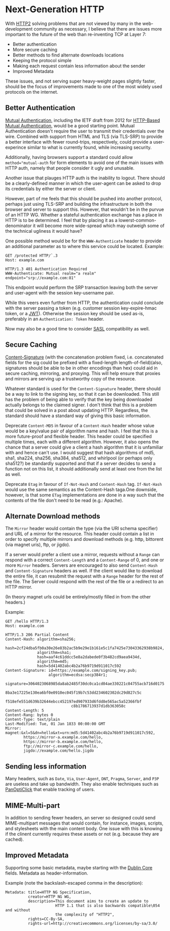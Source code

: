Next-Generation HTTP
====================

With [HTTP2](http://http2.github.io/) solving problems that are not
viewed by many in the web-development community as necessary, I believe
that there are issues more important to the future of the web than
re-inventing TCP at Layer 7:

* Better authentication
* More secure caching
* Better methods to find alternate downloads locations
* Keeping the protocol simple
* Making each request contain less information about the sender
* Improved Metadata

These issues, and not serving super heavy-weight pages slightly faster,
should be the focus of improvements made to one of the most widely used
protocols on the internet.

Better Authentication
---------------------

[Mutual Authentication](http://en.wikipedia.org/wiki/Mutual_authentication),
including the IETF draft from 2012 for
[HTTP-Based Mutual Authentication](https://tools.ietf.org/id/draft-oiwa-http-mutualauth-12.txt),
would be a good starting point. Mutual Authentication doesn't require
the user to transmit their credentials over the wire. Combined with
support from HTML and TLS (via TLS-SRP) to provide a better interface
with fewer round-trips, respectively, could provide a user-experince
similar to what is currently found, while increasing security.

Additionally, having browsers support a standard could allow `method="mutual-auth`
for form elements to avoid one of the main issues with HTTP auth, namely
that people consider it ugly and unusable.

Another issue that plauges HTTP auth is the inability to logout.  There
should be a clearly-defined manner in which the user-agent can be asked to
drop its credentials by either the server or client.

However, part of me feels that this should be pushed into another
protocol, perhaps just using TLS-SRP and building the infrastructure in
both the browser and server to support this. However, that wouldn't be
in the purvue of an HTTP WG. Whether a stateful authentication exchange
has a place in HTTP is to be determined. I feel that by placing it as a
lowerst-common-denominator it will become more wide-spread which may
outweigh some of the technical ugliness it would have?

One possible method would be for the `WWW-Authenticate` header to provide
an additional parameter as to where this service could be located. Example:

```
GET /protected HTTP/`.3
Host: example.com

HTTP/1.3 401 Authentication Required
WWW-Authenticate: Mutual realm="a realm" endpoint="srp://example.com:81"
```

This endpoint would perform the SRP transaction leaving both the server and
user-agent with the session key-username pair.

While this veers even further from HTTP, the authentication could conclude
with the server passing a token (e.g. customer session key-expire-hmac
token, or a [JWT](http://jwt.io/)).  Otherwise the session key should be
used as-is, preferably in an `Authentication: Token` header.

Now may also be a good time to consider
[SASL](http://tools.ietf.org/html/rfc4422) compatibility as well.

Secure Caching
--------------

[Content-Signature](https://tools.ietf.org/html/draft-burke-content-signature-00)
(with the concatenation problem fixed, i.e. concatenated fields for the
sig could be prefixed with a fixed-length length-of-field)(also,
signatures should be able to be in other encodings than hex) could aid
in secure caching, mirroring, and proxying. This will help ensure that
proxies and mirrors are serving up a trustworthy copy of the resource.

Whatever standard is used for the `Content-Signature` header, there should
be a way to link to the signing key, so that it can be downloaded. This
still has the problem of being able to verify that the key being
downloaded actually belongs to the claimed signer. I don't think that
this is a problem that could be solved in a post about updating HTTP.
Regardless, the standard should have a standard way of giving this basic
information.

Deprecate `Content-MD5` in favour of a `Content-Hash` header whose value
would be a key/value pair of algorithm name and hash. I feel that this is a more
future-proof and flexible header. This header could be specified
multiple times, each with a different algorithm. However, it also opens
the chance that a server could give a client a hash algorithm that it is
unfamiliar with and hence can't use. I would suggest that hash
algorithms of md5, sha1, sha224, sha256, sha384, sha512, and whirlpool
(or perhaps only sha512?) be standardly supported and that if a server
decides to send a function not on this list, it should additionally send
at least one from the list as well.

Deprecate `Etag` in favour of `If-Not-Hash` and `Content-Hash` tag.
`If-Not-Hash` would use the same semantics as the Content-Hash taga.One
downside, however, is that some `ETag` implementations are done in a way
such that the contents of the file don't need to be read (e.g.: Apache).

Alternate Download methods
--------------------------

The `Mirror` header would contain the type (via the URI schema specifier)
and URL of a mirror for the resource. This header could contain a list
in order to specify multiple mirrors and download methods
(e.g. http, bittorent (via magnet uris), ftp, or jigdo).

If a server would prefer a client use a mirror, requests without a
`Range` can respond with a correct `Content-Length` and a `Content-Range`
of 0, and one or more `Mirror` headers. Servers are encouraged to also send
`Content-Hash` and `Content-Signature` headers as well. If the client
would like to download the entire file, it can resubmit the request with
a `Range` header for the rest of the file. The Server could respond with
the rest of the file or a redirect to an HTTP mirror.

(In theory magnet urls could be entirely/mostly filled in from the other
headers.)

Example:

```
GET /hello HTTP/1.3
Host: example.com

HTTP/1.3 206 Partial Content
Content-Hash: algorithm=sha256;
              hash=2cf24dba5fb0a30e26e83b2ac5b9e29e1b161e5c1fa7425e73043362938b9824,
              algorithm=sha1;
              hash=aaf4c61ddcc5e8a2dabede0f3b482cd9aea9434d,
              algorithm=md5;
              hash=5d41402abc4b2a76b9719d911017c592
Content-Signature: id=https://example.com/signing_key.pub;
                   algorithm=ecdsa:secp384r1;
                   signature=3064023068985da8ab2485f30dc0ca1cd04ae330221c04755acb716d0175
                             8ba3e17225e130ea6bf0e0910ec045f19b7c53dd234602302dc29d827c5c
                             f518efe551d639b32644ebcc452197ed907933d6fdd8e565ac5a52366fbf
                             c8b1786713937d1db363058c
Content-Length: 5
Content-Rang: bytes 0
Content-Type: text/plain
Last-Modified: Tue, 01 Jan 1833 00:00:00 GMT
Mirror: magnet:&xl=5&dn=hello&xt=urn:md5:5d41402abc4b2a76b9719d911017c592,
        https://mirror-a.example.com/hello,
        https://mirror-b.example.com/hello,
        ftp://mirror-c.example.com/hello,
        jigdo://example.com/hello.jigdo

```

Sending less information
-----------------------

Many headers, such as `Date`, `Via`, `User-Agent`, `DNT`, `Pragma`,
`Server`, and `P3P` are useless and take up bandwidth. They also enable
techniques such as [PanOptiClick](https://panopticlick.eff.org/) that
enable tracking of users.

MIME-Multi-part
---------------

In addition to sending fewer headers, an server so designed could send
MIME-multipart messages that would contain, for instance, images,
scripts, and stylesheets with the main content body.  One issue with
this is knowing if the clinent currently requires these assets or not
(e.g. because they are cached).

Improved Metadata
-----------------

Supporting some basic metadata, maybe starting with the [Dublin
Core](http://en.wikipedia.org/wiki/Dublin_Core) fields. Metadata as
header-information.

Example (note the backslash-escaped comma in the description):

```
Metadata: title=HTTP NG Specification,
          creator=HTTP NG WG,
          description=This document aims to create an update to
                      HTTP 1.1 that is also backwards compatible\054 and without
                      the complexity of "HTTP2",
          rights=CC-By-SA,
          rights-url=http://creativecommons.org/licenses/by-sa/3.0/
```
